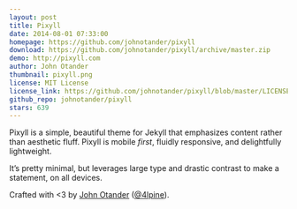 ```yaml
---
layout: post
title: Pixyll
date: 2014-08-01 07:33:00
homepage: https://github.com/johnotander/pixyll
download: https://github.com/johnotander/pixyll/archive/master.zip
demo: http://pixyll.com
author: John Otander
thumbnail: pixyll.png
license: MIT License
license_link: https://github.com/johnotander/pixyll/blob/master/LICENSE.txt
github_repo: johnotander/pixyll
stars: 639
---
```


Pixyll is a simple, beautiful theme for Jekyll that emphasizes content
rather than aesthetic fluff. Pixyll is mobile _first_, fluidly
responsive, and delightfully lightweight.

It’s pretty minimal, but leverages large type and drastic contrast to
make a statement, on all devices.

Crafted with <3 by [John Otander](http://johnotander.com)
([@4lpine](https://twitter.com/4lpine)).
